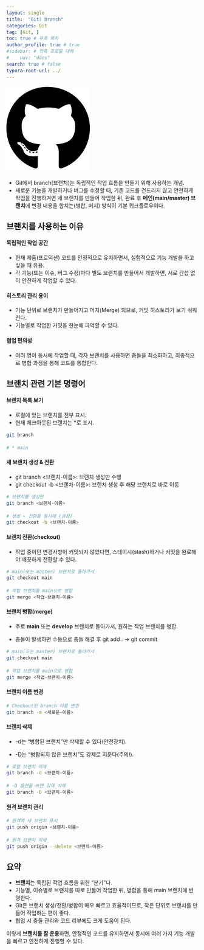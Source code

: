```yaml
---
layout: single
title:  "Git) branch"
categories: Git
tag: [Git, ]
toc: true # 우측 목차
author_profile: true # true
#sidebar: # 좌측 프로필 대체
#    nav: "docs"
search: true # false
typora-root-url: ../
---
```


![img](/images/2025-01-23-back029/img.png)

- Git에서 branch(브랜치)는 독립적인 작업 흐름을 만들기 위해 사용하는 개념.
- 새로운 기능을 개발하거나 버그를 수정할 때, 기존 코드를 건드리지 않고 안전하게 작업을 진행하겨면 새 브랜치를 만들어 작업한 뒤, 완료 후 **메인(main/master) 브랜치**에 변경 내용을 합치는(병합, 머지) 방식이 기본 워크플로우이다.



## 브랜치를 사용하는 이유

#### 독립적인 작업 공간

- 현재 제품(프로덕션) 코드를 안정적으로 유지하면서, 실험적으로 기능 개발을 하고 싶을 때 유용.
- 각 기능(또는 이슈, 버그 수정)마다 별도 브랜치를 만들어서 개발하면, 서로 간섭 없이 안전하게 작업할 수 있다.

#### 히스토리 관리 용이

- 기능 단위로 브랜치가 만들어지고 머지(Merge) 되므로, 커밋 히스토리가 보기 쉬워진다.
- 기능별로 작업한 커밋을 한눈에 파악할 수 있다.

#### 협업 편의성

- 여러 명이 동시에 작업할 때, 각자 브랜치를 사용하면 충돌을 최소화하고,
  최종적으로 병합 과정을 통해 코드를 통합한다.

## 브랜치 관련 기본 명령어

#### 브랜치 목록 보기

- 로컬에 있는 브랜치를 전부 표시.
- 현재 체크아웃된 브랜치는 *로 표시.

``` bash
git branch

# * main
```

#### 새 브랜치 생성 & 전환

- git branch <브랜치-이름>: 브랜치 생성만 수행
- git checkout -b <브랜치-이름>: 브랜치 생성 후 해당 브랜치로 바로 이동

``` bash
# 브랜치를 생성만
git branch <브랜치-이름>

# 생성 + 전환을 동시에 (권장)
git checkout -b <브랜치-이름>
```

#### 브랜치 전환(checkout)

- 작업 중이던 변경사항이 커밋되지 않았다면,
  스테이시(stash)하거나 커밋을 완료해야 깨끗하게 전환할 수 있다.

``` bash
# main(또는 master) 브랜치로 돌아가서
git checkout main

# 작업 브랜치를 main으로 병합
git merge <작업-브랜치-이름>
```

#### 브랜치 병합(merge)

- 주로 **main** 또는 **develop** 브랜치로 돌아가서, 원하는 작업 브랜치를 병합.

- 충돌이 발생하면 수동으로 충돌 해결 후 git add . → git commit

``` bash
# main(또는 master) 브랜치로 돌아가서
git checkout main

# 작업 브랜치를 main으로 병합
git merge <작업-브랜치-이름>
```

#### **브랜치 이름 변경**

```bash
# Checkout된 branch 이름 변경
git branch -m <새로운-이름>
```

#### 브랜치 삭제

- -d는 “병합된 브랜치”만 삭제할 수 있다(안전장치).

- -D는 “병합되지 않은 브랜치”도 강제로 지운다(주의!).

```bash
# 로컬 브랜치 삭제
git branch -d <브랜치-이름>

# -D 옵션을 쓰면 강제 삭제
git branch -D <브랜치-이름>
```

#### **원격 브랜치 관리**

```bash
# 원격에 새 브랜치 푸시
git push origin <브랜치-이름>

# 원격 브랜치 삭제
git push origin --delete <브랜치-이름>
```

## 요약

- **브랜치**는 독립된 작업 흐름을 위한 “분기”다.
- 기능별, 이슈별로 브랜치를 따로 만들어 작업한 뒤, 병합을 통해 main 브랜치에 반영한다.
- Git은 브랜치 생성/전환/병합이 매우 빠르고 효율적이므로, 작은 단위로 브랜치를 만들어 작업하는 편이 좋다.
- 협업 시 충돌 관리와 코드 리뷰에도 크게 도움이 된다.

이렇게 **브랜치를 잘 운용**하면, 안정적인 코드를 유지하면서
동시에 여러 가지 기능 개발을 빠르고 안전하게 진행할 수 있다.